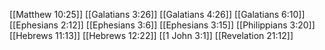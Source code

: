 [[Matthew 10:25]]
[[Galatians 3:26]]
[[Galatians 4:26]]
[[Galatians 6:10]]
[[Ephesians 2:12]]
[[Ephesians 3:6]]
[[Ephesians 3:15]]
[[Philippians 3:20]]
[[Hebrews 11:13]]
[[Hebrews 12:22]]
[[1 John 3:1]]
[[Revelation 21:12]]

